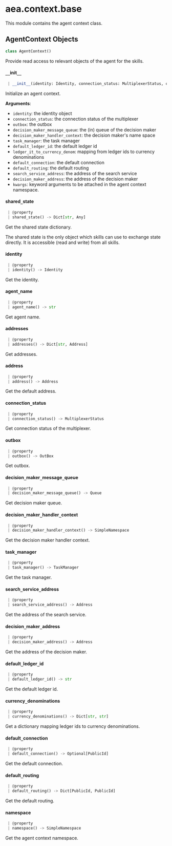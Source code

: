 <a name="aea.context.base"></a>
# aea.context.base

This module contains the agent context class.

<a name="aea.context.base.AgentContext"></a>
## AgentContext Objects

```python
class AgentContext()
```

Provide read access to relevant objects of the agent for the skills.

<a name="aea.context.base.AgentContext.__init__"></a>
#### `__`init`__`

```python
 | __init__(identity: Identity, connection_status: MultiplexerStatus, outbox: OutBox, decision_maker_message_queue: Queue, decision_maker_handler_context: SimpleNamespace, task_manager: TaskManager, default_ledger_id: str, currency_denominations: Dict[str, str], default_connection: Optional[PublicId], default_routing: Dict[PublicId, PublicId], search_service_address: Address, decision_maker_address: Address, **kwargs)
```

Initialize an agent context.

**Arguments**:

- `identity`: the identity object
- `connection_status`: the connection status of the multiplexer
- `outbox`: the outbox
- `decision_maker_message_queue`: the (in) queue of the decision maker
- `decision_maker_handler_context`: the decision maker's name space
- `task_manager`: the task manager
- `default_ledger_id`: the default ledger id
- `ledger_it_to_currency_denom`: mapping from ledger ids to currency denominations
- `default_connection`: the default connection
- `default_routing`: the default routing
- `search_service_address`: the address of the search service
- `decision_maker_address`: the address of the decision maker
- `kwargs`: keyword arguments to be attached in the agent context namespace.

<a name="aea.context.base.AgentContext.shared_state"></a>
#### shared`_`state

```python
 | @property
 | shared_state() -> Dict[str, Any]
```

Get the shared state dictionary.

The shared state is the only object which skills can use
to exchange state directly. It is accessible (read and write) from
all skills.

<a name="aea.context.base.AgentContext.identity"></a>
#### identity

```python
 | @property
 | identity() -> Identity
```

Get the identity.

<a name="aea.context.base.AgentContext.agent_name"></a>
#### agent`_`name

```python
 | @property
 | agent_name() -> str
```

Get agent name.

<a name="aea.context.base.AgentContext.addresses"></a>
#### addresses

```python
 | @property
 | addresses() -> Dict[str, Address]
```

Get addresses.

<a name="aea.context.base.AgentContext.address"></a>
#### address

```python
 | @property
 | address() -> Address
```

Get the default address.

<a name="aea.context.base.AgentContext.connection_status"></a>
#### connection`_`status

```python
 | @property
 | connection_status() -> MultiplexerStatus
```

Get connection status of the multiplexer.

<a name="aea.context.base.AgentContext.outbox"></a>
#### outbox

```python
 | @property
 | outbox() -> OutBox
```

Get outbox.

<a name="aea.context.base.AgentContext.decision_maker_message_queue"></a>
#### decision`_`maker`_`message`_`queue

```python
 | @property
 | decision_maker_message_queue() -> Queue
```

Get decision maker queue.

<a name="aea.context.base.AgentContext.decision_maker_handler_context"></a>
#### decision`_`maker`_`handler`_`context

```python
 | @property
 | decision_maker_handler_context() -> SimpleNamespace
```

Get the decision maker handler context.

<a name="aea.context.base.AgentContext.task_manager"></a>
#### task`_`manager

```python
 | @property
 | task_manager() -> TaskManager
```

Get the task manager.

<a name="aea.context.base.AgentContext.search_service_address"></a>
#### search`_`service`_`address

```python
 | @property
 | search_service_address() -> Address
```

Get the address of the search service.

<a name="aea.context.base.AgentContext.decision_maker_address"></a>
#### decision`_`maker`_`address

```python
 | @property
 | decision_maker_address() -> Address
```

Get the address of the decision maker.

<a name="aea.context.base.AgentContext.default_ledger_id"></a>
#### default`_`ledger`_`id

```python
 | @property
 | default_ledger_id() -> str
```

Get the default ledger id.

<a name="aea.context.base.AgentContext.currency_denominations"></a>
#### currency`_`denominations

```python
 | @property
 | currency_denominations() -> Dict[str, str]
```

Get a dictionary mapping ledger ids to currency denominations.

<a name="aea.context.base.AgentContext.default_connection"></a>
#### default`_`connection

```python
 | @property
 | default_connection() -> Optional[PublicId]
```

Get the default connection.

<a name="aea.context.base.AgentContext.default_routing"></a>
#### default`_`routing

```python
 | @property
 | default_routing() -> Dict[PublicId, PublicId]
```

Get the default routing.

<a name="aea.context.base.AgentContext.namespace"></a>
#### namespace

```python
 | @property
 | namespace() -> SimpleNamespace
```

Get the agent context namespace.

